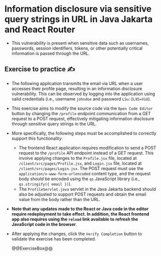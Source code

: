 # Information disclosure via sensitive query strings in URL in Java Jakarta and React Router

* This vulnerability is present when sensitive data such as usernames, passwords, session identifiers, tokens, or other potentially critical information is passed through the URL.

## Exercise to practice :writing_hand:

* The following application transmits the email via URL when a user accesses their profile page, resulting in an information disclosure vulnerability. This can be observed by logging into the application using valid credentials (i.e., username `johndoe` and password `LSu:IL95=ViU`).
* This exercise aims to modify the source code via the `Open Code Editor` button by changing the `/profile` endpoint communication from a GET request to a POST request, effectively mitigating information disclosure through sensitive query strings in the URL.
* More specifically, the following steps must be accomplished to correctly support this functionality:
  * The frontend React application requires modification to send a POST request to the `/profile` API endpoint instead of a GET request. This involve applying changes to the `Profile.jsx` file, located at `/client/src/pages/Profile.jsx`, and `Login.jsx` file, located at `/client/src/pages/Login.jsx`. The POST request must use the `application/x-www-form-urlencoded` content type, and the request body should be encoded using the `qs` JavaScript library (i.e., `qs.stringify({ email })`).
  * The `ProfileServlet.java` servlet in the Java Jakarta backend should also be adjusted to support POST requests and obtain the email value from the body rather than the URL.
* **Note that any updates made to the React or Java code in the editor require redeployment to take effect. In addition, the React frontend app also requires using the `reload` link available to refresh the JavaScript code in the browser**.
* After applying the changes, click the `Verify Completion` button to validate the exercise has been completed.

  @@ExerciseBox@@

